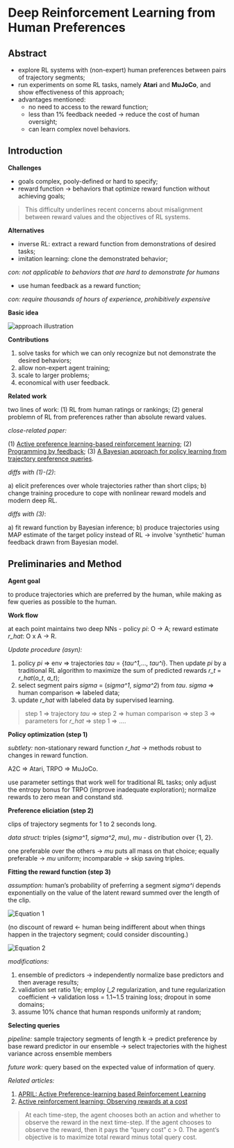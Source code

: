 # Deep Reinforcement Learning from Human Preferences

## Abstract

- explore RL systems with (non-expert) human preferences between pairs of trajectory segments;
- run experiments on some RL tasks, namely **Atari** and **MuJoCo**, and show effectiveness of this approach;
- advantages mentioned: 
	- no need to access to the reward function; 
	- less than 1% feedback needed -> reduce the cost of human oversight;
	- can learn complex novel behaviors.

## Introduction

**Challenges**

- goals complex, pooly-defined or hard to specify;
- reward function -> behaviors that optimize reward function without achieving goals;

> This difficulty underlines recent concerns about misalignment between reward values and the objectives of RL systems.

**Alternatives**

- inverse RL: extract a reward function from demonstrations of desired tasks;
- imitation learning: clone the demonstrated behavior;

*con: not applicable to behaviors that are hard to demonstrate for humans*

- use human feedback as a reward function;

*con: require thousands of hours of experience, prohibitively expensive*

**Basic idea**

![approach illustration](https://github.com/txzhao/Paper-Notes/blob/master/RL/fig/approach_scheme.PNG)


**Contributions**

1. solve tasks for which we can only recognize but not demonstrate the desired behaviors;
2. allow non-expert agent training;
3. scale to larger problems;
4. economical with user feedback.

**Related work**

two lines of work: (1) RL from human ratings or rankings; (2) general problemn of RL from preferences rather than absolute reward values.

*close-related paper:*

(1) [Active preference learning-based
reinforcement learning](https://arxiv.org/abs/1208.0984); (2) [Programming by
feedback](http://proceedings.mlr.press/v32/schoenauer14.pdf); (3) [A Bayesian approach for policy learning from
trajectory preference queries](https://papers.nips.cc/paper/4805-a-bayesian-approach-for-policy-learning-from-trajectory-preference-queries).

*diffs with (1)-(2)*: 

a) elicit preferences over whole trajectories rather than short clips; b) change training procedure to cope with nonlinear reward models and modern deep RL.

*diffs with (3)*: 

a) fit reward function by Bayesian inference; b) produce trajectories using MAP estimate of the target policy instead of RL -> involve 'synthetic' human feedback drawn from Bayesian model.

## Preliminaries and Method

**Agent goal**

to produce trajectories which are preferred by the human, while making as few queries as possible to the human.

**Work flow**

at each point maintains two deep NNs - policy *pi*: O -> A; reward estimate *r\_hat*: O x A -> R. 

*Update procedure (asyn):*

1. policy *pi* => env => trajectories *tau* = {*tau^1*,..., *tau^i*}. Then update *pi* by a traditional RL algorithm to maximize the sum of predicted rewards *r\_t* = *r\_hat*(*o\_t*, *a\_t*);
2. select segment pairs *sigma* = (*sigma^1*, *sigma^2*) from *tau*. *sigma* => human comparison => labeled data;
3. update *r\_hat* with labeled data by supervised learning.

> step 1 => trajectory *tau* => step 2 => human comparison => step 3 => parameters for *r\_hat* => step 1 => ....

**Policy optimization (step 1)**

*subtlety:* non-stationary reward function *r\_hat* -> methods robust to changes in reward function.

A2C => Atari, TRPO => MuJoCo.

use parameter settings that work well for traditional RL tasks; only adjust the entropy bonus for TRPO (improve inadequate exploration); normalize rewards to zero mean and constand std. 

**Preference eliciation (step 2)**

clips of trajectory segments for 1 to 2 seconds long.

*data struct:* triples (*sigma^1*, *sigma^2*, *mu*), *mu* - distribution over {1, 2}.

one preferable over the others -> *mu* puts all mass on that choice; equally preferable -> *mu* uniform; incomparable -> skip saving triples.

**Fitting the reward function (step 3)**

*assumption:* human’s probability of preferring a segment *sigma^i* depends exponentially on the value of the latent reward summed over the length of the clip.

![Equation 1](https://github.com/txzhao/Paper-Notes/blob/master/RL/fig/eq1.PNG)

(no discount of reward <- human being indifferent about when things happen in the trajectory segment; could consider discounting.)

![Equation 2](https://github.com/txzhao/Paper-Notes/blob/master/RL/fig/eq2.PNG)

*modifications:*

1. ensemble of predictors -> independently normalize base predictors and then average results;
2. validation set ratio 1/e; employ *l\_2* regularization, and tune regularization coefficient -> validation loss = 1.1~1.5 training loss; dropout in some domains;
3. assume 10% chance that human responds uniformly at random;

**Selecting queries**

*pipeline:* sample trajectory segments of length k -> predict preference by base reward predictor in our ensemble -> select trajectories with the highest variance across ensemble members

*future work:* query based on the expected value of information of query.

*Related articles:* 

1. [APRIL: Active Preference-learning based Reinforcement Learning](https://arxiv.org/abs/1208.0984)
2. [Active reinforcement learning: Observing rewards at a cost](http://www.filmnips.com/wp-content/uploads/2016/11/FILM-NIPS2016_paper_30.pdf)

> At each time-step, the agent chooses both an action and whether to observe the
reward in the next time-step. If the agent chooses to observe the reward, then it
pays the “query cost” c > 0. The agent’s objective is to maximize total reward
minus total query cost.


